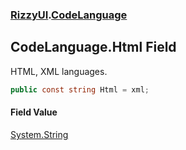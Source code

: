 ### [RizzyUI](RizzyUI 'RizzyUI').[CodeLanguage](RizzyUI.CodeLanguage 'RizzyUI.CodeLanguage')

## CodeLanguage.Html Field

HTML, XML languages.

```csharp
public const string Html = xml;
```

#### Field Value
[System.String](https://docs.microsoft.com/en-us/dotnet/api/System.String 'System.String')